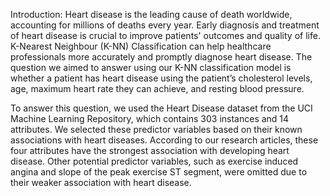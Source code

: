 Introduction:
Heart disease is the leading cause of death worldwide, accounting for millions of deaths every year. Early diagnosis and treatment of heart disease is crucial to improve patients' outcomes and quality of life. K-Nearest Neighbour (K-NN) Classification can help healthcare professionals more accurately and promptly diagnose heart disease. The question we aimed to answer using our K-NN classification model is whether a patient has heart disease using the patient’s cholesterol levels, age, maximum heart rate they can achieve, and resting blood pressure.

To answer this question, we used the Heart Disease dataset from the UCI Machine Learning Repository, which contains 303 instances and 14 attributes. We selected these predictor variables based on their known associations with heart diseases. According to our research articles, these four attributes have the strongest association with developing heart disease. Other potential predictor variables, such as exercise induced angina and slope of the peak exercise ST segment, were omitted due to their weaker association with heart disease.
